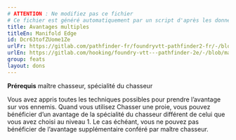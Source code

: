 ```yaml
---
# ATTENTION : Ne modifiez pas ce fichier
# Ce fichier est généré automatiquement par un script d'après les données du module Foundry VTT officiel et de sa traduction
title: Avantages multiples
titleEn: Manifold Edge
id: Dcr63tofZUome1Ze
urlFr: https://gitlab.com/pathfinder-fr/foundryvtt-pathfinder2-fr/-/blob/master/data/feats/Dcr63tofZUome1Ze.htm
urlEn: https://gitlab.com/hooking/foundry-vtt---pathfinder-2e/-/blob/master/packs/data/feats.db/manifold-edge.json
group: feats
layout: dons
---
```

**Prérequis** maître chasseur, spécialité du chasseur

Vous avez appris toutes les techniques possibles pour prendre l’avantage sur vos ennemis. Quand vous utilisez Chasser une proie, vous pouvez bénéficier d’un avantage de la spécialité du chasseur différent de celui que vous avez choisi au niveau 1. Le cas échéant, vous ne pouvez pas bénéficier de l’avantage supplémentaire conféré par maître chasseur.


